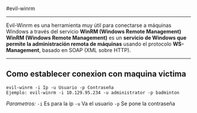 #evil-winrm 

-----

Evil-Winrm es una herramienta muy útil para conectarse a máquinas Windows a través del servicio **WinRM (Windows Remote Management)**
**WinRM (Windows Remote Management)** es un **servicio de Windows que permite la administración remota de máquinas** usando el protocolo **WS-Management**, basado en SOAP (XML sobre HTTP).

------
## Como establecer conexion con maquina victima
```shell
evil-winrm -i Ip -u Usuario -p Contraseña
Ejemplo: evil-winrm -i 10.129.95.234 -u administrator -p badminton
```
*Parametros:*
`-i` Es para la ip
`-u` Va el usuario
`-p` Se pone la contraseña




